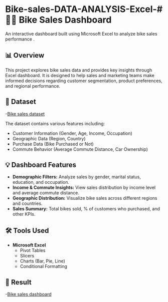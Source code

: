 # Bike-sales-DATA-ANALYSIS-Excel-# 🚴‍♂️ Bike Sales Dashboard

An interactive dashboard built using Microsoft Excel to analyze bike sales performance .
## 📊 Overview

This project explores bike sales data and provides key insights through Excel dashboard. It is designed to help sales and marketing teams make informed decisions regarding customer segmentation, product preferences, and regional performance.

## 🧾 Dataset
-<a href="https://github.com/vishalmehta01/Bike-sales-DATA-ANALYSIS-Excel-/blob/main/Bike%20sales%20Dataset.xlsx">Bike sales dataset</a>

The dataset contains various features including:

- Customer Information (Gender, Age, Income, Occupation)
- Geographic Data (Region, Country)
- Purchase Data (Bike Purchased or Not)
- Commute Behavior (Average Commute Distance, Car Ownership)

## 💡 Dashboard Features

- **Demographic Filters:** Analyze sales by gender, marital status, education, and occupation.
- **Income & Commute Insights:** View sales distribution by income level and average commute distance.
- **Geographic Distribution:** Visualize bike sales across different regions and countries.
- **Sales Summary:** Total bikes sold, % of customers who purchased, and other KPIs.

## 🛠️ Tools Used

- **Microsoft Excel**
  - Pivot Tables
  - Slicers
  - Charts (Bar, Pie, Line)
  - Conditional Formatting

## 📂 Result
-<a href="https://github.com/vishalmehta01/Bike-sales-DATA-ANALYSIS-Excel-/blob/main/BIKE%20SALES%20DASHBOARD.xlsx">Bike sales dashboard</a>





